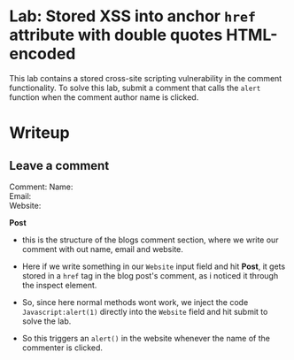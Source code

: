 # Lab: Stored XSS into anchor `href` attribute with double quotes HTML-encoded

This lab contains a stored cross-site scripting vulnerability in the comment functionality. To solve this lab, submit a comment that calls the `alert` function when the comment author name is clicked.

# Writeup
## Leave a comment

Comment: 
Name:  
Email:  
Website:

**Post**

- this is the structure of the blogs comment section, where we write our comment with out name, email and website.

- Here if we write something in our `Website` input  field and hit **Post**, it gets stored in a `href` tag in the blog post's comment, as i noticed it through the inspect element.

- So, since here normal methods wont work, we inject the code `Javascript:alert(1)` directly into the `Website` field and hit submit to solve the lab.

- So this triggers an `alert()` in the website whenever the name of the commenter is clicked.